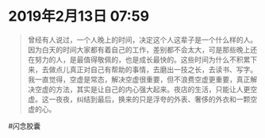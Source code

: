 <!--
 * @Author: 柯军
 * @Date: 2019-08-14 12:57:38
 * @Description: 
 -->
# 2019年2月13日 07:59
> 曾经有人说过，一个人晚上的时间，决定这个人这辈子是一个什么样的人。因为白天的时间大家都有着自己的工作，差别都不会太大，可是那些晚上还在努力的人，是最值得敬佩的，也是成长最快的。这些时间为什么不积累下来，去做点儿真正对自己有帮助的事情，去磨出一技之长，去读书、写字。我一直觉得，空虚是常态，解决空虚很重要，但不浪费空虚更重要，真正解决空虚的方法，其实是让自己的内心强大起来。夜店的生活，只能让人更空虚。这一夜夜，纠结到最后，换来的只是浮夸的外表、奢侈的外衣和一颗空虚的心。

#闪念胶囊

